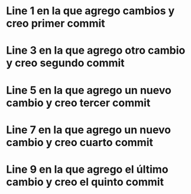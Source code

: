 # Line 1 en la que agrego cambios y creo primer commit

# Line 3 en la que agrego otro cambio y creo segundo commit

# Line 5 en la que agrego un nuevo cambio y creo tercer commit

# Line 7 en la que agrego un nuevo cambio y creo cuarto commit

# Line 9 en la que agrego el último cambio y creo el quinto commit